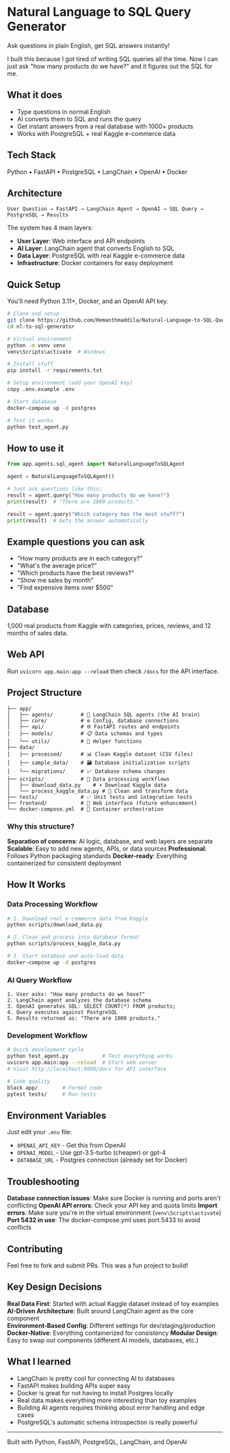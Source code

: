 # Natural Language to SQL Query Generator

Ask questions in plain English, get SQL answers instantly! 

I built this because I got tired of writing SQL queries all the time. Now I can just ask "how many products do we have?" and it figures out the SQL for me.

## What it does

- Type questions in normal English
- AI converts them to SQL and runs the query
- Get instant answers from a real database with 1000+ products
- Works with PostgreSQL + real Kaggle e-commerce data

## Tech Stack

Python • FastAPI • PostgreSQL • LangChain • OpenAI • Docker

## Architecture

```
User Question → FastAPI → LangChain Agent → OpenAI → SQL Query → PostgreSQL → Results
```

The system has 4 main layers:
- **User Layer**: Web interface and API endpoints
- **AI Layer**: LangChain agent that converts English to SQL  
- **Data Layer**: PostgreSQL with real Kaggle e-commerce data
- **Infrastructure**: Docker containers for easy deployment

## Quick Setup

You'll need Python 3.11+, Docker, and an OpenAI API key.

```bash
# Clone and setup
git clone https://github.com/Hemanthmaddila/Natural-Language-to-SQL-Query-Generator.git
cd nl-to-sql-generator

# Virtual environment
python -m venv venv
venv\Scripts\activate  # Windows

# Install stuff
pip install -r requirements.txt

# Setup environment (add your OpenAI key)
copy .env.example .env

# Start database
docker-compose up -d postgres

# Test it works
python test_agent.py
```

## How to use it

```python
from app.agents.sql_agent import NaturalLanguageToSQLAgent

agent = NaturalLanguageToSQLAgent()

# Just ask questions like this:
result = agent.query("How many products do we have?")
print(result)  # "There are 1000 products."

result = agent.query("Which category has the most stuff?")
print(result)  # Gets the answer automatically
```

## Example questions you can ask

- "How many products are in each category?"
- "What's the average price?"
- "Which products have the best reviews?"
- "Show me sales by month"
- "Find expensive items over $500"

## Database

1,000 real products from Kaggle with categories, prices, reviews, and 12 months of sales data.

## Web API

Run `uvicorn app.main:app --reload` then check `/docs` for the API interface.

## Project Structure

```
├── app/
│   ├── agents/         # 🤖 LangChain SQL agents (the AI brain)
│   ├── core/           # ⚙️ Config, database connections
│   ├── api/            # 🌐 FastAPI routes and endpoints  
│   ├── models/         # 📋 Data schemas and types
│   └── utils/          # 🔧 Helper functions
├── data/
│   ├── processed/      # 📊 Clean Kaggle dataset (CSV files)
│   ├── sample_data/    # 🗃️ Database initialization scripts
│   └── migrations/     # 📈 Database schema changes
├── scripts/            # 🔄 Data processing workflows
│   ├── download_data.py    # ⬇️ Download Kaggle data
│   └── process_kaggle_data.py # 🧹 Clean and transform data
├── tests/              # ✅ Unit tests and integration tests
├── frontend/           # 🎨 Web interface (future enhancement)
└── docker-compose.yml  # 🐳 Container orchestration
```

### Why this structure?

**Separation of concerns**: AI logic, database, and web layers are separate
**Scalable**: Easy to add new agents, APIs, or data sources
**Professional**: Follows Python packaging standards
**Docker-ready**: Everything containerized for consistent deployment

## How It Works

### Data Processing Workflow
```bash
# 1. Download real e-commerce data from Kaggle
python scripts/download_data.py

# 2. Clean and process into database format  
python scripts/process_kaggle_data.py

# 3. Start database and auto-load data
docker-compose up -d postgres
```

### AI Query Workflow
```
1. User asks: "How many products do we have?"
2. LangChain agent analyzes the database schema
3. OpenAI generates SQL: SELECT COUNT(*) FROM products;
4. Query executes against PostgreSQL
5. Results returned as: "There are 1000 products."
```

### Development Workflow
```bash
# Quick development cycle
python test_agent.py           # Test everything works
uvicorn app.main:app --reload  # Start web server  
# Visit http://localhost:8000/docs for API interface

# Code quality
black app/        # Format code
pytest tests/     # Run tests
```

## Environment Variables

Just edit your `.env` file:
- `OPENAI_API_KEY` - Get this from OpenAI
- `OPENAI_MODEL` - Use gpt-3.5-turbo (cheaper) or gpt-4 
- `DATABASE_URL` - Postgres connection (already set for Docker)

## Troubleshooting

**Database connection issues**: Make sure Docker is running and ports aren't conflicting
**OpenAI API errors**: Check your API key and quota limits
**Import errors**: Make sure you're in the virtual environment (`venv\Scripts\activate`)
**Port 5432 in use**: The docker-compose.yml uses port 5433 to avoid conflicts

## Contributing

Feel free to fork and submit PRs. This was a fun project to build!

## Key Design Decisions

**Real Data First**: Started with actual Kaggle dataset instead of toy examples
**AI-Driven Architecture**: Built around LangChain agent as the core component  
**Environment-Based Config**: Different settings for dev/staging/production
**Docker-Native**: Everything containerized for consistency
**Modular Design**: Easy to swap out components (different AI models, databases, etc.)

## What I learned

- LangChain is pretty cool for connecting AI to databases
- FastAPI makes building APIs super easy  
- Docker is great for not having to install Postgres locally
- Real data makes everything more interesting than toy examples
- Building AI agents requires thinking about error handling and edge cases
- PostgreSQL's automatic schema introspection is really powerful

---

Built with Python, FastAPI, PostgreSQL, LangChain, and OpenAI
